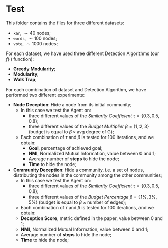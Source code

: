 # Test

This folder contains the files for three different datasets:

- `kar`, $\sim 40$ nodes;
- `words`, $\sim 100$ nodes;
- `vote`, $\sim 1000$ nodes;

For each dataset, we have used three different Detection Algorithms (our $f(\cdot)$ function):

- **Greedy Modularity**;
- **Modularity**;
- **Walk Trap**;

For each combination of dataset and Detection Algorithm, we have performed two different experiments:

- **Node Deception**: Hide a node from its initial community;
  - In this case we test the Agent on:
    - three different values of the *Similarity Coefficient* $\tau = \{0.3, 0.5, 0.8\}$;
    - three different values of the *Budget Multiplier* $\beta = \{1, 2, 3\}$ (budget is equal to $\beta \times \text{avg degree of G}$);
  - Each combination of $\tau$ and $\beta$ is tested for 100 iterations, and we obtain:
    - **Goal**, percentage of achieved goal;
    - **NMI**, Normalized Mutual Information, value between 0 and 1;
    - Average number of **steps** to hide the node;
    - **Time** to hide the node;
- **Community Deception**: Hide a community, i.e. a set of nodes, distributing the nodes in the community among the other communities;
  - In this case we test the Agent on:
    - three different values of the *Similarity Coefficient* $\tau = \{0.3, 0.5, 0.8\}$;
    - three different values of the *Budget Percentage* $\beta = \{1\%, 3\%, 5\%\}$ (budget is equal to $\beta \times \text{number of edges}$);
  - Each combination of $\tau$ and $\beta$ is tested for 100 iterations, and we obtain:
  - **Deception Score**, metric defined in the paper, value between 0 and 1;
  - **NMI**, Normalized Mutual Information, value between 0 and 1;
  - Average number of **steps** to hide the node;
  - **Time** to hide the node;